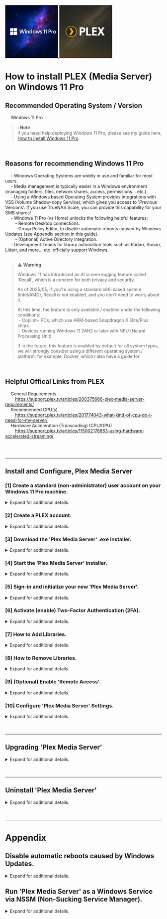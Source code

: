 <a href="./Icons%20and%20Screenshots/20250805_095720.png">
  <img src="./Icons%20and%20Screenshots/20250805_095720.png" height="170"/>
</a>
<a href="./Icons%20and%20Screenshots/20250805_111419.png">
  <img src="./Icons%20and%20Screenshots/20250805_111419.png" height="170"/>
</a>

# How to install PLEX (Media Server) on Windows 11 Pro

<!--
YouTube <br>
&emsp; [[ placeholder for embedded video and link ]] <br>
Rumble <br>
&emsp; [[ placeholder for embedded video and link ]] <br>
<br>
-->

## Recommended Operating System / Version
&emsp; Windows 11 Pro <br>

> ℹ️ **Note** <br>
> If you need help deploying Windows 11 Pro, please see my guide here, [How to install Windows 11 Pro](../../01.%20Operating%20Systems/How%20to%20install%20Windows%2011%20Pro/How%20to%20install%20Windows%2011%20Pro.md).
<br>

## Reasons for recommending Windows 11 Pro
&emsp; - Windows Operating Systems are widely in use and familiar for most users. <br>
&emsp; - Media management is typically easier in a Windows environment (managing folders, files, network shares, access, permissions... etc.). <br>
&emsp; - Using a Windows based Operating System provides integrations with VSS (Volume Shadow-copy Service), which gives you access to 'Previous Versions'. If you use TrueNAS Scale, you can provide this capability for your SMB shares!  <br>
&emsp; - Windows 11 Pro (vs Home) unlocks the following helpful features: <br>
&emsp;&emsp; - Remote Desktop connections. <br>
&emsp;&emsp; - Group Policy Editor, to disable automatic reboots caused by Windows Updates (see Appendix section in this guide). <br> 
&emsp;&emsp; - (Optional) Active Directory integration. <br>
&emsp; - Development Teams for library automation tools such as Radarr, Sonarr, Lidarr, and more... etc. officially support Windows. <br>
<br>

> ⚠️ **Warning**  
>
> Windows 11 has introduced an AI screen logging feature called 'Recall', which is a concern for both privacy and security.
>
> As of 2025/05, if you're using a standard x86-based system (Intel/AMD), Recall is not enabled, and you don't need to worry about it.
>
> At this time, the feature is only available / enabled under the following conditions: <br>
> &nbsp;- Copilot+ PCs, which use ARM-based Snapdragon X Elite/Plus chips. <br>
> &nbsp;- Devices running Windows 11 24H2 or later with NPU (Neural Processing Unit). <br>
>
> If in the future, this feature is enabled by default for all system types, we will strongly consider using a different operating system / platform; for example, Docker, which I also have a guide for. <br>
<br>

## Helpful Offical Links from PLEX
&emsp; General Requirements <br>
&emsp;&emsp; https://support.plex.tv/articles/200375666-plex-media-server-requirements/ <br>
&emsp; Recommended CPU(s) <br>
&emsp;&emsp; https://support.plex.tv/articles/201774043-what-kind-of-cpu-do-i-need-for-my-server/ <br>
&emsp; Hardware Acceleration (Transcoding) (CPU/GPU) <br>
&emsp;&emsp; https://support.plex.tv/articles/115002178853-using-hardware-accelerated-streaming/ <br>

<br>
<br>

***

## Install and Configure, Plex Media Server

### [1] Create a standard (non-administrator) user account on your Windows 11 Pro machine.

<details>
  <summary>Expand for additional details.</summary>
<br>

> ℹ️ **Note** <br>
> If you are an advanced user with a Domain Controller running Active Directory in your environment, I would recommend skipping this step, which is creating a non-administrator local user. At this point, join this Windows 11 Pro machine to your Active Directory and use a non-administrator user within your Domain.

&emsp; Installing and running 'Plex Media Server' under a standard user account provides increased security and reduces overall risk to your environment in the event that your Windows machine or 'Plex Media Server' becomes compromised by malware. <br>

Create a standard (non-administrator) user following these steps: <br>
&emsp; > Log into an administrator-level account, if not already. <br>
&emsp; > Windows Start Menu <br>
&emsp; > Settings <br>
&emsp; > Accounts <br>
&emsp; > Scroll down to 'Other Users' <br>
&emsp; > To the right of 'Add other user' select 'Add account'. <br>
&emsp; > I recommend creating an 'non-microsoft' account. <br>
&emsp; > Select 'I don't have this person's sign-in information'. <br>
&emsp; > Select 'Add a user without a Microsoft account'. <br>
&emsp; > Follow the steps to create your new user. <br>

<a href="./Icons%20and%20Screenshots/Screenshot%202025-06-17%20123445%20v2.png">
  <img src="./Icons%20and%20Screenshots/Screenshot%202025-06-17%20123445%20v2.png" height="470"/>
</a><br>

<a href="./Icons%20and%20Screenshots/Screenshot%202025-06-17%20123500%20v2.png">
  <img src="./Icons%20and%20Screenshots/Screenshot%202025-06-17%20123500%20v2.png" height="470"/>
</a><br>

<a href="./Icons%20and%20Screenshots/Screenshot%202025-06-17%20123515%20v2.png">
  <img src="./Icons%20and%20Screenshots/Screenshot%202025-06-17%20123515%20v2.png" height="470"/>
</a><br>

<a href="./Icons%20and%20Screenshots/Screenshot%202025-06-17%20123530%20v2.png">
  <img src="./Icons%20and%20Screenshots/Screenshot%202025-06-17%20123530%20v2.png" height="470"/>
</a><br>

<a href="./Icons%20and%20Screenshots/Screenshot%202025-06-17%20123545%20v2.png">
  <img src="./Icons%20and%20Screenshots/Screenshot%202025-06-17%20123545%20v2.png" height="470"/>
</a><br>
<br>

Log into the non-administrator user account you just created.
<a href="./Icons%20and%20Screenshots/Screenshot%202025-06-17%20123600%20v2.png">
  <img src="./Icons%20and%20Screenshots/Screenshot%202025-06-17%20123600%20v2.png" height="470"/>
</a><br>

</details>

### [2] Create a PLEX account.

<details>
  <summary>Expand for additional details.</summary>

<br>
&emsp;> Open https://www.plex.tv/ in your browser. <br>
&emsp;> Select 'Sign Up Free' and create your account. <br>
<br>

> ℹ️ **Note** <br>
> Here is a feature comparison between the 'free' vs 'PLEX Pass' licensing options offered by PLEX. <br>
> https://www.plex.tv/plans/#product-features
<br>

<a href="./Icons%20and%20Screenshots/Screenshot%202025-06-19%20110000%20v2.png">
  <img src="./Icons%20and%20Screenshots/Screenshot%202025-06-19%20110000%20v2.png" height="470"/>
</a><br>

</details>

### [3] Download the 'Plex Media Server' .exe installer.

<details>
  <summary>Expand for additional details.</summary>

<br>
&emsp;> Open https://www.plex.tv/ in your browser. <br>
&emsp;> Select 'Download' > 'Plex Media Server' under 'Plex Pro Downloads'. <br>

<a href="./Icons%20and%20Screenshots/Screenshot%202025-06-19%20120000%20v2.png">
  <img src="./Icons%20and%20Screenshots/Screenshot%202025-06-19%20120000%20v2.png" height="470"/>
</a><br>
<br>

&emsp;> Under the drop down menu, verify 'Windows' is selected. <br>
<a href="./Icons%20and%20Screenshots/Screenshot%202025-06-19%20120010%20v2.png">
  <img src="./Icons%20and%20Screenshots/Screenshot%202025-06-19%20120010%20v2.png" height="470"/>
</a><br>

&emsp;> Click the 'Choose Distribution' button. <br>
&emsp;> Select 'Windows 64-bit' to begin downloading the installer (PlexMediaServer-1.41.6.9685-d301f511a-x86_64.exe file). Your .exe version number will likely be different depending on the date/time of your download. <br>
<a href="./Icons%20and%20Screenshots/Screenshot%202025-06-19%20120020%20v2.png">
  <img src="./Icons%20and%20Screenshots/Screenshot%202025-06-19%20120020%20v2.png" height="470"/>
</a><br>
<br>

> ℹ️ **Note** <br>
> To check your Operating System type (64-bit vs 32-bit): <br>
> &emsp; > Windows Start Menu <br>
> &emsp; > Settings <br>
> &emsp; > System <br>
> &emsp; > About <br>
> &emsp; > View ‘System type’. <br>

</details>

### [4] Start the 'Plex Media Server' installer.

<details>
  <summary>Expand for additional details.</summary>

<br>
Start the 'Plex Media Server' installer by double-clicking or right-clicking the .exe, follow the installer steps. <br>
<br>

> ℹ️ **Note** <br>
> If you don't see file extensions like '.exe' on your file names and you would like to enable viewing them, follow these steps: <br>
>
> &gt; Windows Explorer <br>
> &gt; Select the three-dot hamburger menu <br>
> &gt; Select 'Options' <br>
> &gt; Select the 'View' tab <br>
> &gt; Scroll down and uncheck 'Hide extensions for known file types' <br>

&emsp; Once the 'Plex Media Server' installer has started, you can click through and accept all of the default options to complete the installation process. <br>

<a href="./Icons%20and%20Screenshots/Screenshot%202025-06-20%20120000%20v2.png">
  <img src="./Icons%20and%20Screenshots/Screenshot%202025-06-20%20120000%20v2.png" height="470"/>
</a><br>

<a href="./Icons%20and%20Screenshots/Screenshot%202025-06-20%20120010%20v2.png">
  <img src="./Icons%20and%20Screenshots/Screenshot%202025-06-20%20120010%20v2.png" height="470"/>
</a><br>

<a href="./Icons%20and%20Screenshots/Screenshot%202025-06-20%20120020%20v2.png">
  <img src="./Icons%20and%20Screenshots/Screenshot%202025-06-20%20120020%20v2.png" height="470"/>
</a><br>

<a href="./Icons%20and%20Screenshots/Screenshot%202025-06-20%20120030%20v2.png">
  <img src="./Icons%20and%20Screenshots/Screenshot%202025-06-20%20120030%20v2.png" height="470"/>
</a><br>

<a href="./Icons%20and%20Screenshots/Screenshot%202025-06-20%20120040%20v2.png">
  <img src="./Icons%20and%20Screenshots/Screenshot%202025-06-20%20120040%20v2.png" height="470"/>
</a><br>
<br>

&emsp; You can verify if the 'Plex Media Server' software has successfully started by checking the Windows 'System Tray' or 'Notification Area' to view the Plex icon. <br>

<a href="./Icons%20and%20Screenshots/Screenshot%202025-06-20%20120050%20v2.png">
  <img src="./Icons%20and%20Screenshots/Screenshot%202025-06-20%20120050%20v2.png" height="470"/>
</a><br>
<br>
</details>

### [5] Sign-in and initialize your new 'Plex Media Server'.

<details>
  <summary>Expand for additional details.</summary>

<br>
&emsp; Starting the 'Plex Media Server' application should automatically open a browser tab to the following URL; if it does not after a few seconds, open one manually: `https://app.plex.tv` <br>

<a href="./Icons%20and%20Screenshots/Screenshot%202025-06-20%20120100%20v2.png">
  <img src="./Icons%20and%20Screenshots/Screenshot%202025-06-20%20120100%20v2.png" height="470"/>
</a><br>
<br>

&emsp; If you previously created and logged into your Plex account, select your account and give your new 'Plex Media Server' a few minutes to 'initialize'. <br>
 
&emsp; If after a few minutes, the 'initialization' process appears to be hanging, try refreshing the browser tab. If that doesn't work, try selecting 'Sign In' (upper right-hand corner) again and log in. <br>

<a href="./Icons%20and%20Screenshots/Screenshot%202025-06-20%20120110%20v2.png">
  <img src="./Icons%20and%20Screenshots/Screenshot%202025-06-20%20120110%20v2.png" height="470"/>
</a><br>
<br>

&emsp; Once you have successfully signed in, you should be greeted by a 'Server Setup' wizard. Select 'Got It!' to continue. <br>

<a href="./Icons%20and%20Screenshots/Screenshot%202025-06-20%20120120%20v2.png">
  <img src="./Icons%20and%20Screenshots/Screenshot%202025-06-20%20120120%20v2.png" height="470"/>
</a><br>
<br>

&emsp;> Assign a name for your Plex Media Server. In my example, my server will be named 'venom'. <br>
&emsp;> Confirm whether or not you want to enable access to your 'Plex Media Server' outside of your local LAN, meaning over the WAN/internet. *More on that later in this guide. <br>

<a href="./Icons%20and%20Screenshots/Screenshot%202025-06-20%20120130%20v2.png">
  <img src="./Icons%20and%20Screenshots/Screenshot%202025-06-20%20120130%20v2.png" height="470"/>
</a><br>
<br>

&emsp;> Next, you can determine whether or not to add media libraries, we'll be walking through this in more detail in a later step, so we'll skip this for now. <br>

<a href="./Icons%20and%20Screenshots/Screenshot%202025-06-20%20120140%20v2.png">
  <img src="./Icons%20and%20Screenshots/Screenshot%202025-06-20%20120140%20v2.png" height="470"/>
</a><br>
<br>

&emsp;> Select 'Done'. <br>

<a href="./Icons%20and%20Screenshots/Screenshot%202025-06-20%20120150%20v2.png">
  <img src="./Icons%20and%20Screenshots/Screenshot%202025-06-20%20120150%20v2.png" height="470"/>
</a><br>
<br>
</details>

### [6] Activate (enable) Two-Factor Authentication (2FA).

<details>
  <summary>Expand for additional details.</summary>
<br>

> ℹ️ **Note** <br>
> <br>
> This step is optional but highly recommended. If you plan to expose your 'Plex Media Server' over the WAN/internet, this step should be considered manditory. <br>
> <br>
> My recommendation would be to use 'Google Authenticator', which is an easy to use TOTP (time-based one-time password) application. Mine is setup on my iPhone. <br>

&emsp; Navigate to the following location on your 'Plex Media Server': <br>
&emsp;&emsp; > Settings <br>
&emsp;&emsp; > Account <br>
&emsp;&emsp; > Select 'Edit' for 'Two-Factor Authentication'. <br>
&emsp;&emsp; > Follow the steps to enable 2FA. <br>
<br>
</details>

### [7] How to Add Libraries.
<details>
  <summary>Expand for additional details.</summary>

***

#### Locate and prepare your media files.
<details>
  <summary>Expand for additional details.</summary>
<br>

If you need some help or guidance on how to organize your media files, please see these two links from Plex. <br>

Naming and Organizing your Movie media files. <br>
https://support.plex.tv/articles/naming-and-organizing-your-movie-media-files/ <br>
<br>

Naming and Organizing your TV Show files. <br>
https://support.plex.tv/articles/naming-and-organizing-your-tv-show-files/ <br>
***
</details>

#### How to map a Network Drive.

<details>
  <summary>Expand for additional details.</summary>
<br>

&emsp; You can access network drives (shares) using either your NAS server's DNS hostname or IP address in the Windows Explorer address bar. <br>

&emsp; DNS hostname Example: <br>

 	\\apollo

&emsp; IP address Example: <br>

	\\192.168.50.191
<br>

> ⚠️ **Be Aware**  
>
> If you're having issues browsing or access SMB shares on your network, ensure 'Network discovery' and 'File and printer sharing' are enabled (set to 'On') under Settings > Network & internet > Advanced network settings . <br>
>
> <a href="./Icons%20and%20Screenshots/Screenshot%202025-07-22%20143546%20v2.png"><img src="./Icons%20and%20Screenshots/Screenshot%202025-07-22%20143546%20v2.png" height="470"/></a><br>
<br>

&emsp; I recommend following these steps to map a network drive: <br>
&emsp;&emsp; > Open Windows Explorer. <br>
&emsp;&emsp; > Navigate to the 'Network' section under the left side Navigation Pane. <br>
&emsp;&emsp; > Select your NAS server. <br>
&emsp;&emsp; > Right-click your SMB network share, then select 'Map network drive...'. <br>
&emsp;&emsp;&emsp; > Select (assign) a drive letter. <br>
&emsp;&emsp;&emsp; > Ensure 'Reconnect at sign-in' is selected. This will ensure the drive will get mapped (remapped) next time you log in. <br>
&emsp;&emsp;&emsp; > If needed, select 'Connect using different credentials'. <br>
&emsp;&emsp;&emsp; > Then select 'Finish', which will map the network drive. <br>

<a href="./Icons%20and%20Screenshots/Screenshot%202025-07-22%20143547%20v2.png">
  <img src="./Icons%20and%20Screenshots/Screenshot%202025-07-22%20143547%20v2.png" height="470"/>
</a><br>

<a href="./Icons%20and%20Screenshots/Screenshot%202025-07-22%20143614%20v2.png">
  <img src="./Icons%20and%20Screenshots/Screenshot%202025-07-22%20143614%20v2.png" height="470"/>
</a><br>

<a href="./Icons%20and%20Screenshots/Screenshot%202025-07-22%20143710%20v2.png">
  <img src="./Icons%20and%20Screenshots/Screenshot%202025-07-22%20143710%20v2.png" height="470"/>
</a><br>

<a href="./Icons%20and%20Screenshots/Screenshot%202025-07-22%20143737%20v2.png">
  <img src="./Icons%20and%20Screenshots/Screenshot%202025-07-22%20143737%20v2.png" height="470"/>
</a><br>

<a href="./Icons%20and%20Screenshots/Screenshot%202025-07-22%20143810%20v2.png">
  <img src="./Icons%20and%20Screenshots/Screenshot%202025-07-22%20143810%20v2.png" height="470"/>
</a><br>
<br>

&emsp; If the drive was successfully mapped, you should see a new Windows Explore window open and display the contents within the mapped network drive. <br>
<a href="./Icons%20and%20Screenshots/Screenshot%202025-07-22%20143829%20v2.png">
  <img src="./Icons%20and%20Screenshots/Screenshot%202025-07-22%20143829%20v2.png" height="470"/>
</a><br>
<br>

&emsp; You can also confirm the drive was successfully mapped by checking under 'This PC'. <br>
<a href="./Icons%20and%20Screenshots/Screenshot%202025-07-22%20143900%20v2.png">
  <img src="./Icons%20and%20Screenshots/Screenshot%202025-07-22%20143900%20v2.png" height="470"/>
</a><br>
<br>

***
</details>

#### How to find your full UNC path.
<details>
  <summary>Expand for additional details.</summary>
<br>

&emsp; > Open Windows Explorer. <br>
&emsp; > Navigate to the 'Network' section under the left side Navigation Pane. <br>
&emsp; > Select your NAS server. <br>
&emsp; > Select you SMB network Share. <br>
&emsp; > If needed, navigate through any subdirectories. <br>
&emsp; > Then select/put your mouse cursor in the Windows Explore Address Bar, which should show you and allow you to right-click and copy the full UNC path for that location. <br>

Full UNC Path Example: <br>

	\\APOLLO\Media\TV Shows

> ⚠️ **Be Aware**  
>
> If you're having issues browsing or access SMB shares on your network, ensure 'Network discovery' and 'File and printer sharing' are enabled (set to 'On') under Settings > Network & internet > Advanced network settings . <br>
>
> <a href="./Icons%20and%20Screenshots/Screenshot%202025-07-22%20143546%20v2.png"><img src="./Icons%20and%20Screenshots/Screenshot%202025-07-22%20143546%20v2.png" height="470"/></a><br>
<br>

<a href="./Icons%20and%20Screenshots/Screenshot%202025-07-22%20112213%20v2.png">
  <img src="./Icons%20and%20Screenshots/Screenshot%202025-07-22%20112213%20v2.png" height="470"/>
</a><br>

<a href="./Icons%20and%20Screenshots/Screenshot%202025-07-22%20112224%20v2.png">
  <img src="./Icons%20and%20Screenshots/Screenshot%202025-07-22%20112224%20v2.png" height="470"/>
</a><br>

<a href="./Icons%20and%20Screenshots/Screenshot%202025-07-22%20112237%20v2.png">
  <img src="./Icons%20and%20Screenshots/Screenshot%202025-07-22%20112237%20v2.png" height="470"/>
</a><br>

<a href="./Icons%20and%20Screenshots/Screenshot%202025-07-22%20112250%20v2.png">
  <img src="./Icons%20and%20Screenshots/Screenshot%202025-07-22%20112250%20v2.png" height="470"/>
</a><br>
<br>

&emsp; In this example, the syntax is as follows: <br>
&emsp;&emsp; \\\APOLLO\Media\TV Shows <br>
&emsp;&emsp; \\\NAS server\SMB network share\subdirectory <br>

<a href="./Icons%20and%20Screenshots/Screenshot%202025-07-22%20112251%20v2.png">
  <img src="./Icons%20and%20Screenshots/Screenshot%202025-07-22%20112251%20v2.png" height="470"/>
</a><br>

</details>

***

### [Add Library - Option 1]

<details>
  <summary>Expand for additional details.</summary>
<br>

&emsp;&emsp;&emsp; > From the default homepage, select 'More >'. <br>

<a href="./Icons%20and%20Screenshots/Screenshot%202025-06-21%20120000%20v2.png">
  <img src="./Icons%20and%20Screenshots/Screenshot%202025-06-21%20120000%20v2.png" height="470"/>
</a><br>
<br>

&emsp;&emsp;&emsp; > Select the '+' sign next to your server's hostname. <br>

<a href="./Icons%20and%20Screenshots/Screenshot%202025-06-21%20120010%20v2.png">
  <img src="./Icons%20and%20Screenshots/Screenshot%202025-06-21%20120010%20v2.png" height="470"/>
</a><br>
<br>

&emsp;&emsp;&emsp; > In this example, we'll add a 'Movies' library by selecting the 'Movies' icon/type. <br>

<a href="./Icons%20and%20Screenshots/Screenshot%202025-06-21%20120020%20v2.png">
  <img src="./Icons%20and%20Screenshots/Screenshot%202025-06-21%20120020%20v2.png" height="470"/>
</a><br>
<br>

&emsp;&emsp;&emsp; > Select 'Browse for Media Folder'. <br>

<a href="./Icons%20and%20Screenshots/Screenshot%202025-06-21%20120030%20v2.png">
  <img src="./Icons%20and%20Screenshots/Screenshot%202025-06-21%20120030%20v2.png" height="470"/>
</a><br>
<br>

&emsp;&emsp;&emsp; > Select the folder where your Movie files are located. This can be on your local machine or on a mapped network drive. <br>
&emsp;&emsp;&emsp; > Select the appropriate drive letter and then browse to the folder/sub-folder where your Movie files are located, then select 'Add'. <br>

<a href="./Icons%20and%20Screenshots/Screenshot%202025-06-21%20120040%20v2.png">
  <img src="./Icons%20and%20Screenshots/Screenshot%202025-06-21%20120040%20v2.png" height="470"/>
</a><br>

<br>

In following the example above, keep in mind, you can use local folders, mapped network drives, or full UNC network paths, see below. <br>
If you plan to run 'Plex Media Server' as a Windows Service (more on this in the Appendix section), you will need to use full UNC network paths. <br>

| Mapped Network Drive | Full UNC Network Path |
|----------|----------|
| Z:\Movies    | Syntax: \\\NAS Server\Network Share\Folder <br><br> \\\apollo\Media\Movies  |
| Example: <br> <a href="./Icons%20and%20Screenshots/Screenshot%202025-06-21%20120055%20v2.png"><img src="./Icons%20and%20Screenshots/Screenshot%202025-06-21%20120055%20v2.png" height="300"/></a> | Example: <br> <a href="./Icons%20and%20Screenshots/Screenshot%202025-06-21%20120110%20v2.png"><img src="./Icons%20and%20Screenshots/Screenshot%202025-06-21%20120110%20v2.png" height="300"/></a> |
<br>

&emsp;&emsp;&emsp; > When finished, select 'Add Library'. <br>

<a href="./Icons%20and%20Screenshots/Screenshot%202025-06-21%20120050%20v2.png">
  <img src="./Icons%20and%20Screenshots/Screenshot%202025-06-21%20120050%20v2.png" height="470"/>
</a><br>
<br>

Once the library has been added, your Plex Media Server will start to scan the folder locations you specified and will organize, list, and add meta-data for each of the Movies / TV Shows in your respective library. <br>

<a href="./Icons%20and%20Screenshots/Screenshot%202025-06-21%20120100%20v2.png">
  <img src="./Icons%20and%20Screenshots/Screenshot%202025-06-21%20120100%20v2.png" height="470"/>
</a><br>
</details>

***

### [Add Library - Option 2]

<details>
  <summary>Expand for additional details.</summary>
<br>

&emsp;&emsp;&emsp; > Go to 'Settings'. <br>

<a href="./Icons%20and%20Screenshots/Screenshot%202025-06-22%20120000%20v2.png">
  <img src="./Icons%20and%20Screenshots/Screenshot%202025-06-22%20120000%20v2.png" height="470"/>
</a><br>
<br>

&emsp;&emsp;&emsp; > Verify the appropriate 'Plex Media Server' is selected. <br>
&emsp;&emsp;&emsp; > In my example, my server name is 'venom'. <br>

<a href="./Icons%20and%20Screenshots/Screenshot%202025-06-22%20120010%20v2.png">
  <img src="./Icons%20and%20Screenshots/Screenshot%202025-06-22%20120010%20v2.png" height="470"/>
</a><br>
<br>

&emsp;&emsp;&emsp; > Go to 'Manage' > 'Libraries' > Select 'Add Library'. <br>

<a href="./Icons%20and%20Screenshots/Screenshot%202025-06-22%20120020%20v2.png">
  <img src="./Icons%20and%20Screenshots/Screenshot%202025-06-22%20120020%20v2.png" height="470"/>
</a><br>
<br>

&emsp;&emsp;&emsp; > In this example, we'll add a 'TV Shows' library by selecting the 'TV Shows' icon/type. <br>

<a href="./Icons%20and%20Screenshots/Screenshot%202025-06-22%20120030%20v2.png">
  <img src="./Icons%20and%20Screenshots/Screenshot%202025-06-22%20120030%20v2.png" height="470"/>
</a><br>
<br>

&emsp;&emsp;&emsp; > Select 'Browse for Media Folder'. <br>
&emsp;&emsp;&emsp; > Select the folder where your TV Show files are located. This can be on your local machine or on a mapped network drive. <br>
&emsp;&emsp;&emsp; > Select the appropriate drive letter and then browse to the folder/sub-folder where your Movie files are located, then select 'Add'. <br>

Keep in mind, you can use local folders, mapped network drives, or full UNC network paths, see below. <br>
If you plan to run 'Plex Media Server' as a Windows Service (more on this in the Appendix section), you will need to use full UNC network paths. <br>

| Mapped Network Drive | Full UNC Network Path |
|----------|----------|
| Z:\Movies    | Syntax: \\\NAS Server\Network Share\Folder <br><br> \\\apollo\Media\Movies  |
| Example: <br> <a href="./Icons%20and%20Screenshots/Screenshot%202025-06-21%20120055%20v2.png"><img src="./Icons%20and%20Screenshots/Screenshot%202025-06-21%20120055%20v2.png" height="300"/></a> | Example: <br> <a href="./Icons%20and%20Screenshots/Screenshot%202025-06-21%20120110%20v2.png"><img src="./Icons%20and%20Screenshots/Screenshot%202025-06-21%20120110%20v2.png" height="300"/></a> |
<br>

&emsp;&emsp;&emsp; > When finished, select 'Add Library'. <br>

<a href="./Icons%20and%20Screenshots/Screenshot%202025-06-22%20120040%20v2.png">
  <img src="./Icons%20and%20Screenshots/Screenshot%202025-06-22%20120040%20v2.png" height="470"/>
</a><br>
<br>
</details>

***

</details>

### [8] How to Remove Libraries.

<details>
  <summary>Expand for additional details.</summary>
<br>

> ℹ️ **Note** <br>
> Deleting a library will not delete your actual folders / files. It simply removes the library (access to that media) from your 'Plex Media Server'. <br>

> ⚠️ **Warning**  
>
> Be aware, individual files within your library can be deleted! <br>
>
> To disable this, navigate to Settings > Library > Uncheck 'Allow media deletion' > Scroll down and select 'Save'. <br>
>
> <a href="./Icons%20and%20Screenshots/Screenshot%202025-06-27%20120015%20v2.png"><img src="./Icons%20and%20Screenshots/Screenshot%202025-06-27%20120015%20v2.png" height="470"/></a><br>

***

### [Remove Library - Option 1]

<details>
  <summary>Expand for additional details.</summary>

<br>
&emsp;&emsp;&emsp; From the default homepage (if your library is pinned to your Home/Dashboard page): <br>
&emsp;&emsp;&emsp;&emsp; > Hover over the lirbary you want to delete and select the '3-dot' hamburger menu. <br>
&emsp;&emsp;&emsp;&emsp; > Select 'Manage Library'. <br>
&emsp;&emsp;&emsp;&emsp; > Select 'Delete'. <br>     		
<br>

<a href="./Icons%20and%20Screenshots/Screenshot%202025-06-23%20120000%20v2.png">
  <img src="./Icons%20and%20Screenshots/Screenshot%202025-06-23%20120000%20v2.png" height="470"/>
</a><br>

<a href="./Icons%20and%20Screenshots/Screenshot%202025-06-23%20120010%20v2.png">
  <img src="./Icons%20and%20Screenshots/Screenshot%202025-06-23%20120010%20v2.png" height="470"/>
</a><br>
</details>

***

### [Remove Library - Option 2]

<details>
  <summary>Expand for additional details.</summary>

<br>
&emsp;&emsp;&emsp; From the default homepage (if the library is NOT pinned to your Home/Dashboard page): <br>
&emsp;&emsp;&emsp;&emsp; > Scroll down and select 'More >' <br>
&emsp;&emsp;&emsp;&emsp; > Identifiy the server you want to delete the library from. <br>
&emsp;&emsp;&emsp;&emsp; > Under that server, hover over the lirbary you want to delete and select the '3-dot' hamburger menu. <br>
&emsp;&emsp;&emsp;&emsp; > Select 'Manage Library'. <br>
&emsp;&emsp;&emsp;&emsp; > Select 'Delete'. <br>     		
<br>

<a href="./Icons%20and%20Screenshots/Screenshot%202025-06-24%20120000%20v2.png">
  <img src="./Icons%20and%20Screenshots/Screenshot%202025-06-24%20120000%20v2.png" height="470"/>
</a><br>

<a href="./Icons%20and%20Screenshots/Screenshot%202025-06-24%20120010%20v2.png">
  <img src="./Icons%20and%20Screenshots/Screenshot%202025-06-24%20120010%20v2.png" height="470"/>
</a><br>

<a href="./Icons%20and%20Screenshots/Screenshot%202025-06-24%20120020%20v2.png">
  <img src="./Icons%20and%20Screenshots/Screenshot%202025-06-24%20120020%20v2.png" height="470"/>
</a><br>
</details>

***

### [Remove Library - Option 3]

<details>
  <summary>Expand for additional details.</summary>

<br>
&emsp;&emsp;&emsp; From the default homepage: <br>
&emsp;&emsp;&emsp;&emsp; > Go to 'Settings'. <br>
&emsp;&emsp;&emsp;&emsp; > Verify the appropriate 'Plex Media Server' is selected. <br>
&emsp;&emsp;&emsp;&emsp; > Under 'Manage', go to 'Libraries'. <br>
&emsp;&emsp;&emsp;&emsp; > Hover over the lirbary you want to delete and select the '3-dot' hamburger menu. <br>
&emsp;&emsp;&emsp;&emsp; > Select 'Delete'. <br>
<br>

<a href="./Icons%20and%20Screenshots/Screenshot%202025-06-25%20120000%20v2.png">
  <img src="./Icons%20and%20Screenshots/Screenshot%202025-06-25%20120000%20v2.png" height="470"/>
</a><br>

<a href="./Icons%20and%20Screenshots/Screenshot%202025-06-25%20120010%20v2.png">
  <img src="./Icons%20and%20Screenshots/Screenshot%202025-06-25%20120010%20v2.png" height="470"/>
</a><br>

<a href="./Icons%20and%20Screenshots/Screenshot%202025-06-25%20120020%20v2.png">
  <img src="./Icons%20and%20Screenshots/Screenshot%202025-06-25%20120020%20v2.png" height="470"/>
</a><br>

<a href="./Icons%20and%20Screenshots/Screenshot%202025-06-25%20120030%20v2.png">
  <img src="./Icons%20and%20Screenshots/Screenshot%202025-06-25%20120030%20v2.png" height="470"/>
</a><br>
<br>
</details>

***

</details>

### [9] (Optional) Enable 'Remote Access'.

<details>
  <summary>Expand for additional details.</summary>

***

#### [Remote Access - Option 1 (UPnP)] 

<details>
  <summary>Expand for additional details.</summary>
<br>

&emsp; If your router supports UPnP (Universal Plug and Play) and it is enabled, you should be able to 'Enable Remote Access' and the UPnP service should configure/map the necessary networking to access your 'Plex Media Server' externally over the WAN/internet without having to touch your firewall or manually forward ports. <br>
<br>

> ⚠️ **Warning**  
>
> Be aware, UPnP does not require authentication to configure these network settings, which is considered a security risk! If security is important to you, consider options 2 or 3. <br>

&emsp; > Settings <br>
&emsp; > Select 'Remote Access' under the Settings section <br>
&emsp; > Select 'Enable Remote Access' <br>

<a href="./Icons%20and%20Screenshots/Screenshot%202025-06-26%20120000%20v2.png">
  <img src="./Icons%20and%20Screenshots/Screenshot%202025-06-26%20120000%20v2.png" height="470"/>
</a><br>
<br>

&emsp; If remote access has been enabled successfully, you should see a screen similar to the following. <br>

<a href="./Icons%20and%20Screenshots/Screenshot%202025-06-26%20120010%20v2.png">
  <img src="./Icons%20and%20Screenshots/Screenshot%202025-06-26%20120010%20v2.png" height="470"/>
</a><br>

***
</details>

***

#### [Remote Access - Option 2 (Manual Port-Forward on Firewall)]

<details>
  <summary>Expand for additional details.</summary>
<br>

&emsp;&emsp;&emsp; If your router doesn't support UPnP/NAT-PMP or you'd rather have more control over the port forwarding and network configuration, you can enable the 'manually specify public port' feature. The default port is 32400, which I recommend leaving. If you proceed with this option, you will need to manually configure your router's firewall to port-forward port 32400 to the IP address where your 'Plex Media Server' is running. Hopefully you've set a static IP address for your Plex Media Server; if not, pause here and do that now. <br>

&emsp; > On your router, Port-forward port 32400 to your Plex Media Server's IP address. <br>
&emsp; > In plex, navigate to the following location. <br>
&emsp; > Settings <br>
&emsp; > Select 'Remote Access' under the Settings section <br>
&emsp; > Select 'Enable Remote Access' <br>
&emsp; > Check 'Manually specify public port' and set/keep the port as default 32400 and select apply. <br>

<a href="./Icons%20and%20Screenshots/Screenshot%202025-06-26%20120020%20v2.png">
  <img src="./Icons%20and%20Screenshots/Screenshot%202025-06-26%20120020%20v2.png" height="470"/>
</a><br>

***
</details>

***

#### [Remote Access - Option 3 (Reverse Proxy)]

<details>
  <summary>Expand for additional details.</summary>
<br>

&emsp; This option would be my ultimate recommendation. Routing access/traffic through a reverse proxy like 'Nginx Proxy Manager'. Using reverse proxies is more advanced and requires a deeper understanding of networking, DNS, and other concepts. I won't be covering that here in any detail as I have a seperate guide/tutorial on this (Reverse Proxies).
<br>
</details>

***

</details>

### [10] Configure 'Plex Media Server' Settings.

<details>
  <summary>Expand for additional details.</summary>
<br>

&emsp; Various settings can be considered personal preference depending on your underlying hardware, use cases, or needs. I'll share what I use in general, but be sure to tailor your settings to your needs. <br>

&emsp; [General Settings] <br>
&emsp;&emsp; > Settings <br>
&emsp;&emsp; > Select 'General' under the Settings section. <br>
&emsp;&emsp; > Uncheck 'Send crash reports to Plex' (sorry plex, I do this for almost everything, trying to get a bit more privacy). <br>
&emsp;&emsp; > Select Save 'Changes' <br>

<a href="./Icons%20and%20Screenshots/Screenshot%202025-06-27%20120000%20v2.png">
  <img src="./Icons%20and%20Screenshots/Screenshot%202025-06-27%20120000%20v2.png" height="470"/>
</a><br>
<br>

&emsp; [Library Settings] <br>
&emsp;&emsp; > Settings <br>
&emsp;&emsp; > Select 'Library' under Settings section. <br>
&emsp;&emsp; > Check 'Scan my library automatically'. <br>
&emsp;&emsp; > Check 'Scan my library periodically' with a Library scan interval of 'daily'. <br>
&emsp;&emsp; > Check 'Empty trash automatically after every scan'. <br>
&emsp;&emsp; > If you haven't already, uncheck 'Allow media deletion'. <br>
&emsp;&emsp; > Select 'Save Changes'. <br>

<a href="./Icons%20and%20Screenshots/Screenshot%202025-06-27%20120010%20v2.png">
  <img src="./Icons%20and%20Screenshots/Screenshot%202025-06-27%20120010%20v2.png" height="470"/>
</a><br>

<a href="./Icons%20and%20Screenshots/Screenshot%202025-06-27%20120020%20v2.png">
  <img src="./Icons%20and%20Screenshots/Screenshot%202025-06-27%20120020%20v2.png" height="470"/>
</a><br>
<br>

&emsp; [Network Settings] <br>
&emsp;&emsp; > Set 'Secure connections' to 'Required'. <br>
&emsp;&emsp;&emsp;&emsp; I encourage this, similar to enabling 2FA, to increase security. <br>
&emsp;&emsp; > Select 'Save Changes'. <br>

<a href="./Icons%20and%20Screenshots/Screenshot%202025-06-27%20120030%20v2.png">
  <img src="./Icons%20and%20Screenshots/Screenshot%202025-06-27%20120030%20v2.png" height="470"/>
</a><br>

<a href="./Icons%20and%20Screenshots/Screenshot%202025-06-27%20120040%20v2.png">
  <img src="./Icons%20and%20Screenshots/Screenshot%202025-06-27%20120040%20v2.png" height="470"/>
</a><br>
<br>

&emsp; [Transcoder Settings] <br>
&emsp;&emsp; These settings will be highly dependant on your hardware and personal preferences. <br>
&emsp;&emsp; > If you have hardware transcoding available via Intel Quick Sync or a dedicated NVIDIA/AMD GPU, I encourage enabling the following settings: <br>
&emsp;&emsp; > Enable 'Use hardware acceleration when available'. <br>
&emsp;&emsp; > Enable 'Use hardware-accelerated video encoding'. <br>
&emsp;&emsp; > Select 'Save Changes'. <br>

&emsp; [Scheduled Task Settings] <br>
&emsp;&emsp; > Change 'Time at which tasks start to run' to an appropriate time depending on your environment. <br>
&emsp;&emsp; > Change 'Time at which tasks stop running' to an appropriate time depending on your environment. <br>
&emsp;&emsp; > Select 'Save Changes'. <br>
<br>
</details>

<br>
<br>

***

## Upgrading 'Plex Media Server'

<details>
  <summary>Expand for additional details.</summary>
<br>

> ⚠️ **Alert**  
>
> If you are running PLEX as a Windows Service, set 'startup type' to 'disabled'. Otherwise, the Windows Service Control Manager (SCM) will quickly restart the previous code version instance preventing the new code version from loading. Yes, SCM is that quick and efficient! <br>
>
> Via Windows Services App: <br>
> <a href="./Icons%20and%20Screenshots/Screenshot%202025-09-12%20150732%20v2.png"><img src="./Icons%20and%20Screenshots/Screenshot%202025-09-12%20150732%20v2.png" height="470"/></a>
>
> Via NSSM: <br>
> <a href="./Icons%20and%20Screenshots/Screenshot%202025-09-12%20150733%20v2.png"><img src="./Icons%20and%20Screenshots/Screenshot%202025-09-12%20150733%20v2.png" height="470"/></a>

### [Option 1] Initiate the upgrade from the 'Notifications' / 'Server Notifications' area.

<details>
  <summary>Expand for additional details.</summary>
<br>

&emsp; Here, in the notifications area (upper righthand corner), we can see 'Plex Media Server' reporting that an upgrade is available. <br>
<a href="./Icons%20and%20Screenshots/Screenshot%202025-07-26%20174118%20v2.png">
  <img src="./Icons%20and%20Screenshots/Screenshot%202025-07-26%20174118%20v2.png" height="470"/>
</a><br>

&emsp; If we click on the notification area, we can see which server (or servers) are reporting an available upgrade. In my example, I have two Plex Media Servers, one named Nova and the other Venom. <br>
<a href="./Icons%20and%20Screenshots/Screenshot%202025-07-26%20174133%20v2.png">
  <img src="./Icons%20and%20Screenshots/Screenshot%202025-07-26%20174133%20v2.png" height="470"/>
</a><br>

&emsp; If you select 'Server Update Available' for either server, it will bring to the upgrade page for that respective server. <br>
&emsp; If you'd like to continue with the upgrade, there are two steps: <br>
&emsp;&emsp; - Download the upgrade package (software). <br>
&emsp;&emsp; - Then install the upgrade, which we'll see in the following screenshots. <br>
&emsp; Select 'Download now' to continue. <br>
<a href="./Icons%20and%20Screenshots/Screenshot%202025-07-26%20174156%20v2.png">
  <img src="./Icons%20and%20Screenshots/Screenshot%202025-07-26%20174156%20v2.png" height="470"/>
</a><br>

<a href="./Icons%20and%20Screenshots/Screenshot%202025-07-26%20174218%20v2.png">
  <img src="./Icons%20and%20Screenshots/Screenshot%202025-07-26%20174218%20v2.png" height="470"/>
</a><br>

&emsp; To continue with the upgrade, select 'Install now'. <br>
<a href="./Icons%20and%20Screenshots/Screenshot%202025-07-26%20174235%20v2.png">
  <img src="./Icons%20and%20Screenshots/Screenshot%202025-07-26%20174235%20v2.png" height="470"/>
</a><br>

&emsp; While the upgrade is being performed, your 'Plex Media Server' will be unavailable. <br>
<a href="./Icons%20and%20Screenshots/Screenshot%202025-07-26%20174317%20v2.png">
  <img src="./Icons%20and%20Screenshots/Screenshot%202025-07-26%20174317%20v2.png" height="470"/>
</a><br>
<br>

&emsp; Once the upgrade is complete, it should automatically load your Plex Home page. <br>
&emsp; In my experience, the upgrade usually takes a few seconds to complete (not very long). <br>
&emsp; If your Plex Home page does not load automatically after a few seconds/minutes, select 'Retry connection', seen in the previous screenshot.
<a href="./Icons%20and%20Screenshots/Screenshot%202025-07-26%20174456%20v2.png">
  <img src="./Icons%20and%20Screenshots/Screenshot%202025-07-26%20174456%20v2.png" height="470"/>
</a><br>

</details>

### [Option 2] Initiate the upgrade from the 'Settings' area.

<details>
  <summary>Expand for additional details.</summary>
<br>

&emsp; Here, in the notifications area (upper righthand corner), we can see 'Plex Media Server' reporting that an upgrade is available. <br>
<a href="./Icons%20and%20Screenshots/Screenshot%202025-07-28%20094410%20v2.png">
  <img src="./Icons%20and%20Screenshots/Screenshot%202025-07-28%20094410%20v2.png" height="470"/>
</a><br>

<a href="./Icons%20and%20Screenshots/Screenshot%202025-07-28%20094426%20v2.png">
  <img src="./Icons%20and%20Screenshots/Screenshot%202025-07-28%20094426%20v2.png" height="470"/>
</a><br>
<br>

&emsp; Select 'Settings' in the upper right-hand corner. The icon looks like a wrench.
<a href="./Icons%20and%20Screenshots/Screenshot%202025-07-28%20094450%20v2.png">
  <img src="./Icons%20and%20Screenshots/Screenshot%202025-07-28%20094450%20v2.png" height="470"/>
</a><br>

&emsp; Ensure you've selected the appropriate server (if you have more than one).
<a href="./Icons%20and%20Screenshots/Screenshot%202025-07-28%20094506%20v2.png">
  <img src="./Icons%20and%20Screenshots/Screenshot%202025-07-28%20094506%20v2.png" height="470"/>
</a><br>

&emsp; Under 'Settings', select 'General'. Here you will see the ability to download the update package.
<a href="./Icons%20and%20Screenshots/Screenshot%202025-07-28%20094544%20v2.png">
  <img src="./Icons%20and%20Screenshots/Screenshot%202025-07-28%20094544%20v2.png" height="470"/>
</a><br>

&emsp; Select 'Download Updates' and the download will begin.
<a href="./Icons%20and%20Screenshots/Screenshot%202025-07-28%20094628%20v2.png">
  <img src="./Icons%20and%20Screenshots/Screenshot%202025-07-28%20094628%20v2.png" height="470"/>
</a><br>

&emsp; Once the download is complete, select 'Install Update' to begin the update.
<a href="./Icons%20and%20Screenshots/Screenshot%202025-07-28%20094653%20v2.png">
  <img src="./Icons%20and%20Screenshots/Screenshot%202025-07-28%20094653%20v2.png" height="470"/>
</a><br>
<br>

&emsp; While the upgrade is being performed, your 'Plex Media Server' will be unavailable. <br>
<a href="./Icons%20and%20Screenshots/Screenshot%202025-07-28%20094728%20v2.png">
  <img src="./Icons%20and%20Screenshots/Screenshot%202025-07-28%20094728%20v2.png" height="470"/>
</a><br>
<br>

&emsp; Once the upgrade is complete, it should automatically load your Plex Home page. <br>
&emsp; In my experience, the upgrade usually takes a few seconds to complete (not very long). <br>
&emsp; If your Plex Home page does not load automatically after a few seconds/minutes, select 'Retry connection', seen in the previous screenshot.
<a href="./Icons%20and%20Screenshots/Screenshot%202025-07-28%20094808%20v2.png">
  <img src="./Icons%20and%20Screenshots/Screenshot%202025-07-28%20094808%20v2.png" height="470"/>
</a><br>

</details>

### Helpful tips and troubleshooting.

<details>
  <summary>Expand for additional details.</summary>
<br>

> ⚠️ **Remote Installation Warning** <br>
> 
> You may see a warning about installing software remotely. It is extremely rare that the Plex upgrade will require a local prompts; however, if this concerns you, I would Remote Desktop into your Windows 11 Pro machine where 'Plex Media Server' is running and initiate the upgrade there. You'll still be using the same web browser interface; however, you'll be logged in locally on the Windows desktop. <br>
> <a href="./Icons%20and%20Screenshots/Screenshot%202025-07-26%20174251%20v2.png"><img src="./Icons%20and%20Screenshots/Screenshot%202025-07-26%20174251%20v2.png" height="470"/></a><br>

<br>

> ℹ️ **Note** <br>
>
> If you are running PLEX as a Windows Service, set 'startup type' to 'disabled'. Otherwise, the Windows Service Control Manager (SCM) will quickly restart the previous code version instance preventing the new code version from loading. Yes, SCM is that quick and efficient! <br>
>
> Via Windows Services App: <br>
> <a href="./Icons%20and%20Screenshots/Screenshot%202025-09-12%20150732%20v2.png"><img src="./Icons%20and%20Screenshots/Screenshot%202025-09-12%20150732%20v2.png" height="470"/></a>
>
> Via NSSM: <br>
> <a href="./Icons%20and%20Screenshots/Screenshot%202025-09-12%20150733%20v2.png"><img src="./Icons%20and%20Screenshots/Screenshot%202025-09-12%20150733%20v2.png" height="470"/></a>
>
> If you already initiated the upgrade before setting 'startup type' to 'disabled' you can restart the PLEX service to complete the upgrade.
> 
> Here you will notice, Plex Media Server is still running a previous version of the code. To fix this, we need to restart the Windows service running Plex Media Server. <br>
> <a href="./Icons%20and%20Screenshots/Screenshot%202025-07-28%20094808%20v2.png"><img src="./Icons%20and%20Screenshots/Screenshot%202025-07-28%20094808%20v2.png" height="470"/></a><br>
> 
> Open and run the 'Services' app as Administrator. <br>
> <a href="./Icons%20and%20Screenshots/Screenshot%202025-07-28%20094919%20v2.png"><img src="./Icons%20and%20Screenshots/Screenshot%202025-07-28%20094919%20v2.png" height="470"/></a><br>
> 
> Find and restart the Windows service associated with your 'Plex Media Server'. <br>
> <a href="./Icons%20and%20Screenshots/Screenshot%202025-07-28%20095010%20v2.png"><img src="./Icons%20and%20Screenshots/Screenshot%202025-07-28%20095010%20v2.png" height="470"/></a><br>
>
> You can also restart the Windows service using NSSM. <br>
> <a href="./Icons%20and%20Screenshots/Screenshot%202025-07-28%20095134%20v2.png"><img src="./Icons%20and%20Screenshots/Screenshot%202025-07-28%20095134%20v2.png" height="470"/></a><br>
> 
> Once you restart the associated Windows service, we can see 'Plex Media Server' running the latest/upgraded code. <br>
> <a href="./Icons%20and%20Screenshots/Screenshot%202025-07-29%20112400%20v2.png"><img src="./Icons%20and%20Screenshots/Screenshot%202025-07-29%20112400%20v2.png" height="470"/></a><br>

</details>

</details>

<br>
<br>

***

## Uninstall 'Plex Media Server'

<details>
  <summary>Expand for additional details.</summary>
<br>

Use these steps to uninstall 'Plex Media Server': <br>

1. Stop the 'Plex Media Server' Process (if still running). <br>
&emsp; > Under the Windows notification area, right-click the 'Plex Media Server' icon and select exit to stop the 'Plex Media Server' process. <br>

<a href="./Icons%20and%20Screenshots/Screenshot%202025-07-29%20145516%20v2.png">
  <img src="./Icons%20and%20Screenshots/Screenshot%202025-07-29%20145516%20v2.png" height="470"/>
</a><br>

<a href="./Icons%20and%20Screenshots/Screenshot%202025-07-29%20145639%20v2.png">
  <img src="./Icons%20and%20Screenshots/Screenshot%202025-07-29%20145639%20v2.png" height="470"/>
</a><br>
<br>

> ℹ️ **Note** <br>
> 
> If you are running 'Plex Media Server' as a Windows service, the active/running process will not show up in the Windows notification area. You will need to stop it via the Windows Services app or NSSM. I recommend using NSSM because we can stop and remove the Windows service all together. <br>
> 
> &emsp; Run the following NSSM commands to stop and remove the Windows service associated with your 'Plex Media Server'. <br>
> ```bash
> nssm status "plexmediaserver"
> ```
> ```bash
> nssm stop "plexmediaserver"
> ```
> ```bash
> nssm remove "plexmediaserver"
> ```
> <a href="./Icons%20and%20Screenshots/Screenshot%202025-07-29%20150030%20v2.png"><img src="./Icons%20and%20Screenshots/Screenshot%202025-07-29%20150030%20v2.png" height="470"/></a><br>
> 
> &emsp; You can stop and disable (but not remove) a Windows service using the Windows Services app. <br>
>
> Right-click the Windows Services app and select 'Run as administrator'. <br>
> <a href="./Icons%20and%20Screenshots/Screenshot%202025-07-29%20145801%20v2.png"><img src="./Icons%20and%20Screenshots/Screenshot%202025-07-29%20145801%20v2.png" height="470"/></a><br>
>
> Find and right-click the Windows service that is realted to your 'Plex Media Server'. Select 'Properties'.
> <a href="./Icons%20and%20Screenshots/Screenshot%202025-07-29%20145930%20v2.png"><img src="./Icons%20and%20Screenshots/Screenshot%202025-07-29%20145930%20v2.png" height="470"/></a><br>
>
> Under the 'General' tab, select 'Stop' to stop the Windows service. <br>
> <a href="./Icons%20and%20Screenshots/Screenshot%202025-07-29%20145931%20v2.png"><img src="./Icons%20and%20Screenshots/Screenshot%202025-07-29%20145931%20v2.png" height="470"/></a><br>
>
> Here, you can see the 'plexmediaserver' / 'Plex Media Server' Windows service stopping. <br>
> <a href="./Icons%20and%20Screenshots/Screenshot%202025-07-29%20145932%20v2.png"><img src="./Icons%20and%20Screenshots/Screenshot%202025-07-29%20145932%20v2.png" height="470"/></a><br>
>
> Under the same 'General' tab, select the dropdown menu next to 'Startup type:' and select 'Disabled'.
> <a href="./Icons%20and%20Screenshots/Screenshot%202025-07-29%20145933%20v2.png"><img src="./Icons%20and%20Screenshots/Screenshot%202025-07-29%20145933%20v2.png" height="470"/></a><br>
>
> Select 'Apply' to apply the settings we just configured. At this point, even if the Windows 11 Pro machine reboots, this service won't start autoamtically. If disabling the Windows service is sufficient for you're needs, proceed to the next step. If you'd prefer to remove/delete the Windows service, you'll need a tool like NSSM. NSSM can remove/delete the Windows service using the 'Service name:'. In this example, it would be 'plexmediaserver'. <br>
> <a href="./Icons%20and%20Screenshots/Screenshot%202025-07-29%20145934%20v2.png"><img src="./Icons%20and%20Screenshots/Screenshot%202025-07-29%20145934%20v2.png" height="470"/></a><br>
<br>

2. Uninstall 'Plex Media Server' via the Windows Settings app. <br>
&emsp; > Navigate to 'Settings' > 'Apps' > 'Installed apps' . <br>
&emsp; > Scroll down until you see 'Plex Media Server <version number>' or search 'Plex Media Server' in the upper search bar. <br>
&emsp; > Select the three-dot hamburger menu on the right of the 'Plex Media Server' app, and select 'Uninstall'. <br>

<a href="./Icons%20and%20Screenshots/Screenshot%202025-07-29%20150118%20v2.png">
  <img src="./Icons%20and%20Screenshots/Screenshot%202025-07-29%20150118%20v2.png" height="470"/>
</a><br>

<a href="./Icons%20and%20Screenshots/Screenshot%202025-07-29%20150136%20v2.png">
  <img src="./Icons%20and%20Screenshots/Screenshot%202025-07-29%20150136%20v2.png" height="470"/>
</a><br>

<a href="./Icons%20and%20Screenshots/Screenshot%202025-07-29%20150231%20v2.png">
  <img src="./Icons%20and%20Screenshots/Screenshot%202025-07-29%20150231%20v2.png" height="470"/>
</a><br>

<a href="./Icons%20and%20Screenshots/Screenshot%202025-07-29%20150245%20v2.png">
  <img src="./Icons%20and%20Screenshots/Screenshot%202025-07-29%20150245%20v2.png" height="470"/>
</a><br>

<a href="./Icons%20and%20Screenshots/Screenshot%202025-07-29%20150318%20v2.png">
  <img src="./Icons%20and%20Screenshots/Screenshot%202025-07-29%20150318%20v2.png" height="470"/>
</a><br>

<a href="./Icons%20and%20Screenshots/Screenshot%202025-07-29%20150334%20v2.png">
  <img src="./Icons%20and%20Screenshots/Screenshot%202025-07-29%20150334%20v2.png" height="470"/>
</a><br>

<a href="./Icons%20and%20Screenshots/Screenshot%202025-07-29%20150351%20v2.png">
  <img src="./Icons%20and%20Screenshots/Screenshot%202025-07-29%20150351%20v2.png" height="470"/>
</a><br>
<br>

3. Delete related 'Plex Media Server' Directories. <br>

&emsp; Even after uninstalling the 'Plex Media Server' app, there may be directories left behind that include configuration, cache, and metadata files. Depending on the size of your media collection, these folders could contain Gigabytes (GB) or more worth of data. <br>

Delete the following folders/directories: <br>
&emsp; C:\Users\<YourUsername>\AppData\Local\Plex Media Server <br>
&emsp; C:\Program Files\Plex <br>

<a href="./Icons%20and%20Screenshots/Screenshot%202025-07-29%20150445%20v2.png">
  <img src="./Icons%20and%20Screenshots/Screenshot%202025-07-29%20150445%20v2.png" height="470"/>
</a><br>

<a href="./Icons%20and%20Screenshots/Screenshot%202025-07-29%20150509%20v2.png">
  <img src="./Icons%20and%20Screenshots/Screenshot%202025-07-29%20150509%20v2.png" height="470"/>
</a><br>

<a href="./Icons%20and%20Screenshots/Screenshot%202025-07-29%20150557%20v2.png">
  <img src="./Icons%20and%20Screenshots/Screenshot%202025-07-29%20150557%20v2.png" height="470"/>
</a><br>
<br>

Now empty your recycle bin. <br>
<a href="./Icons%20and%20Screenshots/Screenshot%202025-07-29%20150701%20v2.png">
  <img src="./Icons%20and%20Screenshots/Screenshot%202025-07-29%20150701%20v2.png" height="470"/>
</a><br>

4. Reboot your Windows 11 Pro machine. <br>

<a href="./Icons%20and%20Screenshots/Screenshot%202025-07-29%20150732%20v2.png">
  <img src="./Icons%20and%20Screenshots/Screenshot%202025-07-29%20150732%20v2.png" height="470"/>
</a><br>

</details>

<br>
<br>

***

# Appendix

## Disable automatic reboots caused by Windows Updates.

<details>
  <summary>Expand for additional details.</summary>
<br>

Following these steps will significantly reduce the risk of unexpected or unplanned outages and downtime for this Windows 11 machine and any Apps we decide to run on this machine. Windows Updates will still be downloaded and applied when they become available; however, you get to choose when to initiate the reboot. I typically Remote Desktop into the Windows 11 machine and selecting reboot when ready. If you run your Apps as a Windows 'service', this may not be as much of a conern; however, following these steps will give you much more control over when reboots occur. I'll be covering how to run Apps as a Windows 'service' in another tutorial. <br>
	
### [Option 1] Windows 11 | Standalone Windows Machine (no Workgroup / Domain)

<details>
  <summary>Expand for additional details.</summary>
<br>

&emsp; - Log into an administrator-level user account. <br>
&emsp; - Open the 'Edit Group Policy' manager by following these steps: <br>
&emsp;&emsp; > Windows Start Menu  <br>
&emsp;&emsp; > Type/Search 'Edit Group Policy'. <br>
&emsp;&emsp; > Select/Open the 'Edit Group Policy' manager. <br>
&emsp;&emsp; > Navigate to the following location within the 'Edit Gorup Policy' manager: <br>
&emsp;&emsp;&emsp; > 'Computer Configuration' <br>
&emsp;&emsp;&emsp; > 'Administrative Templates' <br>
&emsp;&emsp;&emsp; > 'Windows Components' <br>
&emsp;&emsp;&emsp; > 'Windows Update' <br>
&emsp;&emsp;&emsp; > 'Legacy Policies' <br>
&emsp;&emsp;&emsp; > Right Click and Edit 'No auto-restart with logged on users for scheduled automatic updates installations'. <br>
&emsp;&emsp;&emsp; > Select 'Enable' <br>
&emsp;&emsp;&emsp; > Select 'Ok' or 'Apply'. <br>
This process is finished. Close the 'Group Policy Management' console at this time. <br>
<br>

<a href="./Icons%20and%20Screenshots/Screenshot%202025-06-17%20123830%20v2.png">
  <img src="./Icons%20and%20Screenshots/Screenshot%202025-06-17%20123830%20v2.png" height="470"/>
</a><br>

<a href="./Icons%20and%20Screenshots/Screenshot%202025-06-17%20123845%20v2.png">
  <img src="./Icons%20and%20Screenshots/Screenshot%202025-06-17%20123845%20v2.png" height="470"/>
</a><br>

<a href="./Icons%20and%20Screenshots/Screenshot%202025-06-17%20123900%20v2.png">
  <img src="./Icons%20and%20Screenshots/Screenshot%202025-06-17%20123900%20v2.png" height="470"/>
</a><br>

<a href="./Icons%20and%20Screenshots/Screenshot%202025-06-17%20123915%20v2.png">
  <img src="./Icons%20and%20Screenshots/Screenshot%202025-06-17%20123915%20v2.png" height="470"/>
</a><br>

<a href="./Icons%20and%20Screenshots/Screenshot%202025-06-17%20123930%20v2.png">
  <img src="./Icons%20and%20Screenshots/Screenshot%202025-06-17%20123930%20v2.png" height="470"/>
</a><br>

<a href="./Icons%20and%20Screenshots/Screenshot%202025-06-17%20123945%20v2.png">
  <img src="./Icons%20and%20Screenshots/Screenshot%202025-06-17%20123945%20v2.png" height="470"/>
</a><br>

<a href="./Icons%20and%20Screenshots/Screenshot%202025-06-17%20124000%20v2.png">
  <img src="./Icons%20and%20Screenshots/Screenshot%202025-06-17%20124000%20v2.png" height="470"/>
</a><br>

<a href="./Icons%20and%20Screenshots/Screenshot%202025-06-17%20124015%20v2.png">
  <img src="./Icons%20and%20Screenshots/Screenshot%202025-06-17%20124015%20v2.png" height="470"/>
</a><br>

</details>

### [Option 2] Windows Server 2019 | Domain Controller w/Active Directory

<details>
  <summary>Expand for additional details.</summary>
<br>

> ℹ️ **Note** <br>
> For advanced users with their Windows 11 Pro server/machine joined to a Domain Controller/Active Directory.
> Setting this policy against the root of the domain will apply this setting against ALL Windows machines joined to the Domain, which is what I prefer in my environment. If you need to isolate specific machines/VMs, please adjust these steps as you see fit.

&emsp; - Log into your Domain Controller using an administrator-level account. <br>
&emsp; - Open the 'Group Policy Management Console' (GPMC) using the following steps: <br>
&emsp;&emsp; > Windows Start Menu <br>
&emsp;&emsp; > Type/Search ‘Group Policy Management’. <br>
&emsp;&emsp; > Select/Open the 'Group Policy Management' console. <br>			
&emsp;&emsp; > Create a new ‘Group Policy Object’ under your domain. <br>
&emsp;&emsp;&emsp; > Group Policy Management <br>
&emsp;&emsp;&emsp; > Forest: example_domain.home <br>
&emsp;&emsp;&emsp; > Domains <br>
&emsp;&emsp;&emsp; > Right click your ‘example_domain.home’ and select ‘Create a GPO in this domain, and Link it here…’ <br>
&emsp;&emsp;&emsp;&emsp; > Give your GPO (Group Policy Object) a name, I recommend something like “2025.08.02 Disable Auto Reboot for Updates”. <br>
&emsp;&emsp;&emsp;&emsp; > Right click your newly create GPO and select ‘Edit…’. <br>
&emsp;&emsp;&emsp;&emsp;&emsp; > Within the newly opened window ‘Group Policy Management Editor’, navigate to the following location. <br>
&emsp;&emsp;&emsp;&emsp;&emsp; > Computer Configuration <br>
&emsp;&emsp;&emsp;&emsp;&emsp; > Policies <br>
&emsp;&emsp;&emsp;&emsp;&emsp; > Administrative Templates <br>
&emsp;&emsp;&emsp;&emsp;&emsp; > Windows Components <br>
&emsp;&emsp;&emsp;&emsp;&emsp; > Windows Update. <br>
&emsp;&emsp;&emsp;&emsp;&emsp; > Find and open the policy ‘No auto-restart with logged on users for scheduled automatic updates installations’. <br>
&emsp;&emsp;&emsp;&emsp;&emsp;&emsp; > Set the policy to Enabled by selecting the radio button. <br>
&emsp;&emsp;&emsp;&emsp;&emsp;&emsp; > Select 'Apply', then 'Ok' and you are finished. <br>
This process is finished. Close the 'Group Policy Management' console at this time. <br>

<a href="./Icons%20and%20Screenshots/Screenshot%202025-06-17%20124030%20v2.png">
  <img src="./Icons%20and%20Screenshots/Screenshot%202025-06-17%20124030%20v2.png" height="470"/>
</a><br>

<a href="./Icons%20and%20Screenshots/Screenshot%202025-06-17%20124045%20v2.png">
  <img src="./Icons%20and%20Screenshots/Screenshot%202025-06-17%20124045%20v2.png" height="470"/>
</a><br>

<a href="./Icons%20and%20Screenshots/Screenshot%202025-06-17%20124100%20v2.png">
  <img src="./Icons%20and%20Screenshots/Screenshot%202025-06-17%20124100%20v2.png" height="470"/>
</a><br>

<a href="./Icons%20and%20Screenshots/Screenshot%202025-06-17%20124115%20v2.png">
  <img src="./Icons%20and%20Screenshots/Screenshot%202025-06-17%20124115%20v2.png" height="470"/>
</a><br>

&emsp; > Expand this window to make it easier to navigate through the next couple of steps. <br>
<br>
<a href="./Icons%20and%20Screenshots/Screenshot%202025-06-17%20124130%20v2.png">
  <img src="./Icons%20and%20Screenshots/Screenshot%202025-06-17%20124130%20v2.png" height="470"/>
</a><br>

<a href="./Icons%20and%20Screenshots/Screenshot%202025-06-17%20124145%20v2.png">
  <img src="./Icons%20and%20Screenshots/Screenshot%202025-06-17%20124145%20v2.png" height="470"/>
</a><br>

<a href="./Icons%20and%20Screenshots/Screenshot%202025-06-17%20124200%20v2.png">
  <img src="./Icons%20and%20Screenshots/Screenshot%202025-06-17%20124200%20v2.png" height="470"/>
</a><br>

<a href="./Icons%20and%20Screenshots/Screenshot%202025-06-17%20124215%20v2.png">
  <img src="./Icons%20and%20Screenshots/Screenshot%202025-06-17%20124215%20v2.png" height="470"/>
</a><br>

<a href="./Icons%20and%20Screenshots/Screenshot%202025-06-17%20124230%20v2.png">
  <img src="./Icons%20and%20Screenshots/Screenshot%202025-06-17%20124230%20v2.png" height="470"/>
</a><br>

<a href="./Icons%20and%20Screenshots/Screenshot%202025-06-17%20124245%20v2.png">
  <img src="./Icons%20and%20Screenshots/Screenshot%202025-06-17%20124245%20v2.png" height="470"/>
</a><br>

<a href="./Icons%20and%20Screenshots/Screenshot%202025-06-17%20124300%20v2.png">
  <img src="./Icons%20and%20Screenshots/Screenshot%202025-06-17%20124300%20v2.png" height="470"/>
</a><br>

<a href="./Icons%20and%20Screenshots/Screenshot%202025-06-17%20124315%20v2.png">
  <img src="./Icons%20and%20Screenshots/Screenshot%202025-06-17%20124315%20v2.png" height="470"/>
</a><br>

</details>

***

</details>

## Run 'Plex Media Server' as a Windows Service via NSSM (Non-Sucking Service Manager).

<details>
  <summary>Expand for additional details.</summary>
<br>

In this section, we'll cover how to run PLEX (Media Server) as a Windows Service using NSSM. <br>

⚠️ I would recommend starting this process without PLEX running. <br>
<br>

> ℹ️ Running PLEX as a Windows Service significantly improves stability and availability through two methods: <br>
> &nbsp;- PLEX will start at boot, which reduces downtime caused by unexpected reboots. <br>
> &nbsp;- The Windows Service Control Manager (SCM) will monitor and automatically restart PLEX if any crashes or unexpected stops are detected. <br>
<br>

&emsp; > Download the NSSM (Non-Sucking Service Manager) tool by visiting the following URL: <br>

```bash
https://nssm.cc/
```

&emsp; > Navigate to the 'Download' page by selecting Download on the left menu. <br>
&emsp; > Then download the NSSM .zip file. <br>

<a href="./Icons%20and%20Screenshots/Screenshot%202025-07-17%20152840%20v2.png">
  <img src="./Icons%20and%20Screenshots/Screenshot%202025-07-17%20152840%20v2.png" height="470"/>
</a><br>

<a href="./Icons%20and%20Screenshots/Screenshot%202025-07-17%20152929%20v2.png">
  <img src="./Icons%20and%20Screenshots/Screenshot%202025-07-17%20152929%20v2.png" height="470"/>
</a><br>
<br>

&emsp; > Extract the .zip file to a location of your choosing. <br>

&emsp; I put this in a folder on my Desktop for easy access `C:\Users\artemis\Desktop\Toolkit\nssm-2.24`. <br>
&emsp; Here you can see that the .zip file will be extracted to `C:\Users\artemis\Desktop\Toolkit\nssm-2.24`. <br>

<a href="./Icons%20and%20Screenshots/Screenshot%202025-07-17%20153020%20v2.png">
  <img src="./Icons%20and%20Screenshots/Screenshot%202025-07-17%20153020%20v2.png" height="470"/>
</a><br>

<a href="./Icons%20and%20Screenshots/Screenshot%202025-07-17%20153116%20v2.png">
  <img src="./Icons%20and%20Screenshots/Screenshot%202025-07-17%20153116%20v2.png" height="470"/>
</a><br>

<a href="./Icons%20and%20Screenshots/Screenshot%202025-07-17%20153143%20v2.png">
  <img src="./Icons%20and%20Screenshots/Screenshot%202025-07-17%20153143%20v2.png" height="470"/>
</a><br>
<br>

&emsp; Here you can see the extracted folder. <br>

<a href="./Icons%20and%20Screenshots/Screenshot%202025-07-17%20153226%20v2.png">
  <img src="./Icons%20and%20Screenshots/Screenshot%202025-07-17%20153226%20v2.png" height="470"/>
</a><br>
<br>

&emsp; > Navigate into that folder to locate the 64-bit version of the .exe NSSM tool. ***Most OS's are 64-bit these days. <br>

&emsp; In my example, the 64-bit version of the .exe can be found in `C:\Users\artemis\Desktop\Toolkit\nssm-2.24\nssm-2.24\win64\nssm.exe`. <br>

<a href="./Icons%20and%20Screenshots/Screenshot%202025-07-17%20153308%20v2.png">
  <img src="./Icons%20and%20Screenshots/Screenshot%202025-07-17%20153308%20v2.png" height="470"/>
</a><br>
<br>

&emsp; I like to copy/move the 64-bit nssm.exe back to my `C:\Users\artemis\Desktop\Toolkit\nssm-2.24` folder for easier access. <br>

> ℹ️ There are ways to move this .exe file to C:\Program Files, modify permissions to the file, and add it you your system path for administrative / standard users; however, for my use cases and workflows, I believe that overcomplicates things. I simply keep the NSSM .exe in a folder on my desktop, run a Command Prompt (CMD) as Administrator, and run the tool from that folder (more on this in next steps).

<a href="./Icons%20and%20Screenshots/Screenshot%202025-07-17%20153338%20v2.png">
  <img src="./Icons%20and%20Screenshots/Screenshot%202025-07-17%20153338%20v2.png" height="470"/>
</a><br>
<br>

&emsp; From here, we can open and run a Command Prompt (CMD) as Administrator: <br>
&emsp;&emsp; > Right-click the Command Prompt (CMD) icon. <br>
&emsp;&emsp; > Right-click the 'Command Prompt' text. <br>
&emsp;&emsp; > Select 'Run as administrator'. <br>

<a href="./Icons%20and%20Screenshots/Screenshot%202025-07-17%20153408%20v2.png">
  <img src="./Icons%20and%20Screenshots/Screenshot%202025-07-17%20153408%20v2.png" height="470"/>
</a><br>
<br>

&emsp; > 'cd' (change directory) to the location where you're storing your nssm.exe file (tool). <br>

&emsp; Example: `cd "C:\Users\artemis\Desktop\Toolkit\nssm-2.24`

&emsp; > Verify you're in the correct folder (directory) by listing the folder (directory) contents. You should see the `nssm.exe` file: <br>

```bash
dir
```

<a href="./Icons%20and%20Screenshots/Screenshot%202025-07-17%20153504%20v2.png">
  <img src="./Icons%20and%20Screenshots/Screenshot%202025-07-17%20153504%20v2.png" height="470"/>
</a><br>
<br>

&emsp; > Start the NSSM tool and install PLEX as a Windows Service: <br>

```bash
nssm install "plexmediaserver"
```

&emsp; After running the command above, the NSSM GUI (graphical user interface) will open. <br>

<a href="./Icons%20and%20Screenshots/Screenshot%202025-07-17%20153609%20v2.png">
  <img src="./Icons%20and%20Screenshots/Screenshot%202025-07-17%20153609%20v2.png" height="470"/>
</a><br>
<br>

&emsp; In the NSSM GUI, configure the following options: <br>

&emsp;&emsp; > 'Application' tab: <br>
&emsp;&emsp;&emsp;&emsp; 'Path': `C:\Program Files\Plex\Plex Media Server\Plex Media Server.exe` <br>
&emsp;&emsp;&emsp;&emsp; 'Startup directory': `C:\Program Files\Plex\Plex Media Server\` <br>
&emsp;&emsp;&emsp;&emsp; 'Arguments': Leave this blank. <br>

&emsp;&emsp; > 'Details' tab: <br>
&emsp;&emsp;&emsp;&emsp; 'Display name': `Plex Media Server` <br>
&emsp;&emsp;&emsp;&emsp; 'Description': `Runs Plex Media Server as a Windows service using NSSM.` <br>

&emsp;&emsp; > 'Log on' tab: <br>
&emsp;&emsp;&emsp;&emsp; 'This account': Enter your username <br>
&emsp;&emsp;&emsp;&emsp; 'Password': Enter your password <br>
&emsp;&emsp;&emsp;&emsp; 'Confirm': Re-enter your password for confirmation <br>
*In my example, I'm using an Active Directory/Domain user account, which is why I append '@spartan23.home' after my username. If you're not using an Active Directory/Domain user account, please ignore that syntax. <br>

<a href="./Icons%20and%20Screenshots/Screenshot%202025-07-17%20153651%20v2.png">
  <img src="./Icons%20and%20Screenshots/Screenshot%202025-07-17%20153651%20v2.png" height="470"/>
</a><br>

<a href="./Icons%20and%20Screenshots/Screenshot%202025-07-17%20153710%20v2.png">
  <img src="./Icons%20and%20Screenshots/Screenshot%202025-07-17%20153710%20v2.png" height="470"/>
</a><br>

<a href="./Icons%20and%20Screenshots/Screenshot%202025-07-17%20153822%20v2.png">
  <img src="./Icons%20and%20Screenshots/Screenshot%202025-07-17%20153822%20v2.png" height="470"/>
</a><br>
<br>

&emsp;&emsp; > (Optional but useful) I/O tab: <br>
&emsp;&emsp;&emsp; > Create a 'Logs' folder. <br>
&emsp;&emsp;&emsp; > Create an output (plex_stdout.log) and error (plex_stderr.log) log files within the 'Logs' folder. <br>
&emsp;&emsp;&emsp; > Set the output and error log locations within the NSSM GUI. <br>
*In my example, I put these log files in the same Desktop folder that I put the NSSM .exe tool. <br>

Output log file: `C:\Users\artemis\Desktop\Toolkit\Logs\plex_stdout.log` <br>
Error log file: `C:\Users\artemis\Desktop\Toolkit\Logs\plex_stderr.log` <br>

<a href="./Icons%20and%20Screenshots/Screenshot%202025-07-17%20154028%20v2.png"><img src="./Icons%20and%20Screenshots/Screenshot%202025-07-17%20154028%20v2.png" height="470"/><br>
<br>

&emsp; > Now select 'Install service'. <br>

<a href="./Icons%20and%20Screenshots/Screenshot%202025-07-17%20154028%20v2%20(2).png">
  <img src="./Icons%20and%20Screenshots/Screenshot%202025-07-17%20154028%20v2%20(2).png" height="470"/>
</a><br>
<br>

&emsp; If successful, you should see the "Service 'plexmediaserver' installed successfully!". <br>

<a href="./Icons%20and%20Screenshots/Screenshot%202025-07-17%20154055%20v2.png">
  <img src="./Icons%20and%20Screenshots/Screenshot%202025-07-17%20154055%20v2.png" height="470"/>
</a><br>
<br>

&emsp; You can also see this 'success' message in the Command Prompt (CMD) window: <br>

<a href="./Icons%20and%20Screenshots/Screenshot%202025-07-17%20154113%20v2.png">
  <img src="./Icons%20and%20Screenshots/Screenshot%202025-07-17%20154113%20v2.png" height="470"/>
</a><br>
<br>

&emsp; If we check under Windows Services, we can see a Windows Service was created; however, it has not been started. <br>
<a href="./Icons%20and%20Screenshots/Screenshot%202025-07-17%20154227%20v2.png">
  <img src="./Icons%20and%20Screenshots/Screenshot%202025-07-17%20154227%20v2.png" height="470"/>
</a><br>
<br>

&emsp; We have a few options to start our newly created service. <br>
&emsp; &emsp; Option 1, start the service via NSSM. <br>

```bash
nssm start "plexmediaserver"
```

&emsp;&emsp; Option 2, start the service via Windows Service tool. <br>
&emsp;&emsp; Option 3, reboot the Windows 11 Pro machine. <br>
<br>

&emsp; Option 1, start the service via NSSM. <br>
<a href="./Icons%20and%20Screenshots/Screenshot%202025-07-17%20154326%20v2.png">
  <img src="./Icons%20and%20Screenshots/Screenshot%202025-07-17%20154326%20v2.png" height="470"/>
</a><br>

&emsp; Option 2, start the service via Windows Service tool. <br>
<a href="./Icons%20and%20Screenshots/Screenshot%202025-07-17%20154250%20v2.png">
  <img src="./Icons%20and%20Screenshots/Screenshot%202025-07-17%20154250%20v2.png" height="470"/>
</a><br>

&emsp; Option 3, reboot the Windows 11 Pro machine. <br>

&emsp; Regardless of which method we used to start the service, we can check it's status via the Windows Services app. <br>
&emsp; In this example, we can see our 'Plex Media Server' service (which was created by NSSM), has a status of 'Running'. <br>
<a href="./Icons%20and%20Screenshots/Screenshot%202025-07-17%20154346%20v2.png">
  <img src="./Icons%20and%20Screenshots/Screenshot%202025-07-17%20154346%20v2.png" height="470"/>
</a><br>

&emsp; Now that we've confirm the service is running, we can check if our 'Plex Media Server' is up and running. *Compare this to our intial screenshow were our 'Plex Media Server' was reporting 'currently unavailable'. <br>

<a href="./Icons%20and%20Screenshots/Screenshot%202025-07-17%20154413%20v2.png">
  <img src="./Icons%20and%20Screenshots/Screenshot%202025-07-17%20154413%20v2.png" height="470"/>
</a><br>
<br>

&emsp; This screenshot is a quick reminder that if we are running 'Plex Media Server' as a service, we should be using full UNC paths and not mapped network drives (if our media is stored externally on a NAS). <br>

<a href="./Icons%20and%20Screenshots/Screenshot%202025-07-17%20154446%20v2.png">
  <img src="./Icons%20and%20Screenshots/Screenshot%202025-07-17%20154446%20v2.png" height="470"/>
</a><br>

</details>
